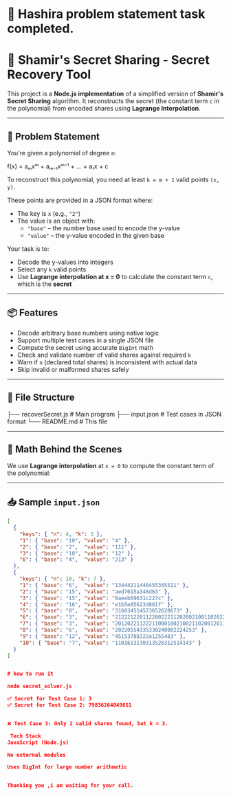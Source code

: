 
# 🔐 Hashira problem statement task completed.

# 🔐 Shamir's Secret Sharing - Secret Recovery Tool

This project is a **Node.js implementation** of a simplified version of **Shamir's Secret Sharing** algorithm. It reconstructs the secret (the constant term `c` in the polynomial) from encoded shares using **Lagrange Interpolation**.

---

## 🧩 Problem Statement

You're given a polynomial of degree `m`:

f(x) = aₘxᵐ + aₘ₋₁xᵐ⁻¹ + ... + a₁x + c




To reconstruct this polynomial, you need at least `k = m + 1` valid points `(x, y)`.

These points are provided in a JSON format where:

- The key is `x` (e.g., `"2"`)
- The value is an object with:
  - `"base"` – the number base used to encode the y-value
  - `"value"` – the y-value encoded in the given base

Your task is to:
- Decode the y-values into integers
- Select any `k` valid points
- Use **Lagrange interpolation at x = 0** to calculate the constant term `c`, which is the **secret**

---

## 📦 Features

- Decode arbitrary base numbers using native logic
- Support multiple test cases in a single JSON file
- Compute the secret using accurate `BigInt` math
- Check and validate number of valid shares against required `k`
- Warn if `n` (declared total shares) is inconsistent with actual data
- Skip invalid or malformed shares safely

---

## 📂 File Structure

├── recoverSecret.js # Main program
├── input.json # Test cases in JSON format
└── README.md # This file




---

## 🧮 Math Behind the Scenes

We use **Lagrange interpolation** at `x = 0` to compute the constant term of the polynomial:



---

## 📥 Sample `input.json`

```json
[
  {
    "keys": { "n": 4, "k": 3 },
    "1": { "base": "10", "value": "4" },
    "2": { "base": "2",  "value": "111" },
    "3": { "base": "10", "value": "12" },
    "6": { "base": "4",  "value": "213" }
  },
  {
    "keys": { "n": 10, "k": 7 },
    "1": { "base": "6",  "value": "13444211440455345511" },
    "2": { "base": "15", "value": "aed7015a346d63" },
    "3": { "base": "15", "value": "6aeeb69631c227c" },
    "4": { "base": "16", "value": "e1b5e05623d881f" },
    "5": { "base": "8",  "value": "316034514573652620673" },
    "6": { "base": "3",  "value": "2122212201122002221120200210011020220200" },
    "7": { "base": "3",  "value": "20120221122211000100210021102001201112121" },
    "8": { "base": "6",  "value": "20220554335330240002224253" },
    "9": { "base": "12", "value": "45153788322a1255483" },
    "10": { "base": "7", "value": "1101613130313526312514143" }
  }
]


# how to run it

node secret_solver.js

✅ Secret for Test Case 1: 3
✅ Secret for Test Case 2: 79836264049851


❌ Test Case 3: Only 2 valid shares found, but k = 3.

 Tech Stack
JavaScript (Node.js)

No external modules

Uses BigInt for large number arithmetic


Thanking you ,i am waiting for your call.